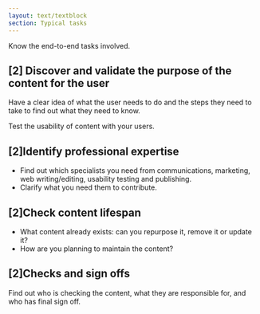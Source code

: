 ```yaml
---
layout: text/textblock
section: Typical tasks
---
```


Know the end-to-end tasks involved.

## [2] Discover and validate the purpose of the content for the user

Have a clear idea of what the user needs to do and the steps they need to take to find out what they need to know.

Test the usability of content with your users.

## [2]Identify professional expertise
- Find out which specialists you need from communications, marketing, web writing/editing, usability testing and publishing.
- Clarify what you need them to contribute.

## [2]Check content lifespan
- What content already exists: can you repurpose it, remove it or update it?
- How are you planning to maintain the content?

## [2]Checks and sign offs
Find out who is checking the content, what they are responsible for, and who has final sign off.
